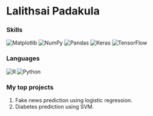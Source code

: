 # Lalithsai Padakula

<!-- `An aspiring Data Scientist`
 
<!-- I am an ambitious graduate student pursuing a master's degree in Data Science and its Applications at the University at Buffalo. With a GPA of 3.8, I have demonstrated a strong academic background in the field. I have gained practical experience through a one-year internship, where I honed my skills in Python, SQL, data visualization, and machine learning models. Additionally, I worked as a Business Development Associate at BYJU's, which provided me with valuable insights into sales and marketing.
My ultimate goal is to become an accomplished Data Scientist. I possess robust technical skills in Python, SQL, SQLite, as well as data visualization tools such as PowerBI and Tableau. Furthermore, I am proficient in using other tools like Jupyter, VS Code, Git, and Google Colab. As a lifelong learner, I am committed to staying current with the latest trends and advancements in the rapidly evolving field of data science. -->

### Skills
![Matplotlib](https://img.shields.io/badge/Matplotlib-%23ffffff.svg?style=for-the-badge&logo=Matplotlib&logoColor=black)
![NumPy](https://img.shields.io/badge/numpy-%23013243.svg?style=for-the-badge&logo=numpy&logoColor=white)
![Pandas](https://img.shields.io/badge/pandas-%23150458.svg?style=for-the-badge&logo=pandas&logoColor=white)
![Keras](https://img.shields.io/badge/Keras-%23D00000.svg?style=for-the-badge&logo=Keras&logoColor=white)
![TensorFlow](https://img.shields.io/badge/TensorFlow-%23FF6F00.svg?style=for-the-badge&logo=TensorFlow&logoColor=white)

### Languages
<img align = "left" alt = "R" src="https://img.shields.io/badge/r-%23276DC3.svg?style=for-the-badge&logo=r&logoColor=white"/>
<img align = "left"  alt = "Python" src="https://img.shields.io/badge/python-3670A0?style=for-the-badge&logo=python&logoColor=ffdd54" />
<br />

### My top projects 
1. Fake news prediction using logistic regression.
2. Diabetes prediction using SVM.

<!-- # Stats
<img align = "left" width = "47%" src="https://github-readme-stats.vercel.app/api?username=Lalithsai21&show_icons=true&theme=radical" />
<!-- <img align = "left" width = "47%" src="https://github-readme-stats.vercel.app/api/top-langs/?username=Lalithsai21&layout=compact" />
